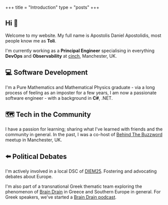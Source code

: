 +++
title =  "Introduction"
type = "posts"
+++

## Hi 👋

Welcome to my website. My full name is Apostolis Daniel Apostolidis, most people know me as **Toli**.

I'm currently working as a **Principal Engineer** specialising in everything **DevOps** and **Observability** at [cinch](https://www.cinch.co.uk), Manchester, UK.

## 💻 Software Development

I'm a Pure Mathematics and Mathematical Physics graduate - via a long process of feeling as an imposter for a few years, I am now a passionate software engineer - with a background in **C#**, .NET.

## 🗺️ Tech in the Community

I have a passion for learning; sharing what I've learned with friends and the community in general. In the past, I was a co-host of [Behind The Buzzword](https://www.meetup.com/en-AU/Behind-The-Buzz-Word) meetup in Manchester, UK.

## ⬅️ Political Debates

I'm actively involved in a local DSC of [DIEM25](https://diem25.org/). Fostering and advocating debates about Europe.

I'm also part of a transnational Greek thematic team exploring the phenomenon of [Brain Drain](https://en.wikipedia.org/wiki/Human_capital_flight) in Greece and Southern Europe in general. For Greek speakers, we've started a [Brain Drain podcast](https://open.spotify.com/show/2Wd0cdlqEwPVQVB4vaEMc3?si=xTQWezCkT4igDTXehFTBTg).
